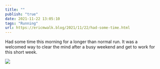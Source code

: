 ```yaml
---
title: ""
publish: "true"
date: 2021-11-22 13:05:10
tags: "Running"
url: https://ericmwalk.blog/2021/11/22/had-some-time.html
---
```


Had some time this morning for a longer than normal run. It was a welcomed way to clear the mind after a busy weekend and get to work for this short week.

![](https://ericmwalk.blog/uploads/2021/9a3513c689.jpg)